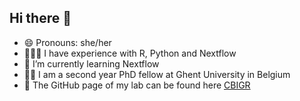## Hi there 👋

- 😄 Pronouns: she/her
- 👩🏽‍💻 I have experience with R, Python and Nextflow
- 🌱 I’m currently learning Nextflow
- 👩‍🎓 I am a second year PhD fellow at Ghent University in Belgium
- 🌌 The GitHub page of my lab can be found here [CBIGR](https://github.com/CBIGR)
<!--
**HannePuype/HannePuype** is a ✨ _special_ ✨ repository because its `README.md` (this file) appears on your GitHub profile.

Here are some ideas to get you started:

- 🔭 I’m currently working on ...
- 🌱 I’m currently learning ...
- 👯 I’m looking to collaborate on ...
- 🤔 I’m looking for help with ...
- 💬 Ask me about ...
- 📫 How to reach me: ...
- 😄 Pronouns: ...
- ⚡ Fun fact: ...
-->
